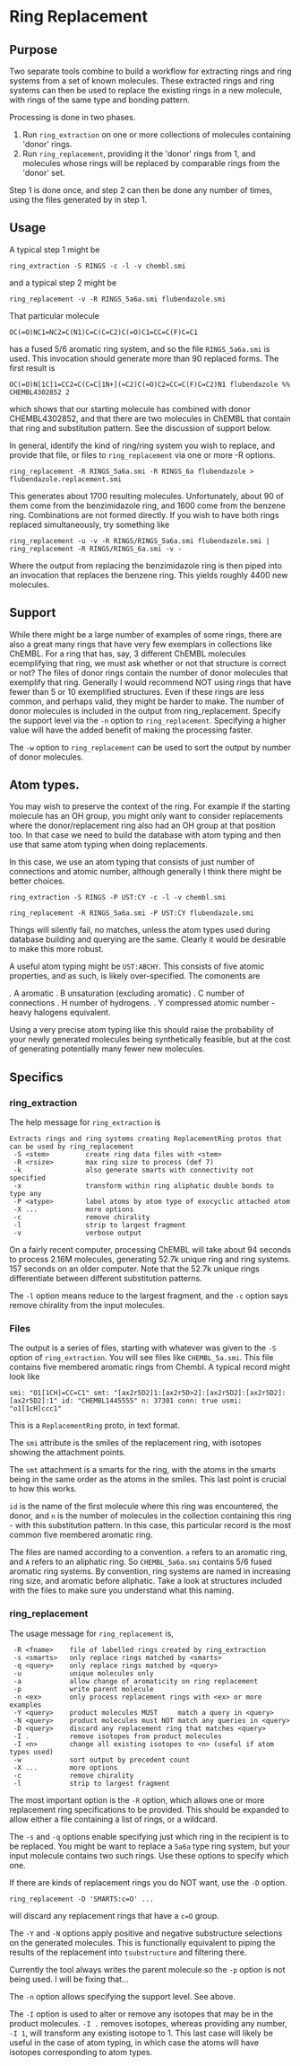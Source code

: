# Ring Replacement

## Purpose
Two separate tools combine to build a workflow for extracting rings and ring
systems from a set of known molecules. These extracted rings and ring systems
can then be used to replace the existing rings in a new molecule, with rings
of the same type and bonding pattern.

Processing is done in two phases.

1. Run `ring_extraction` on one or more collections of molecules containing
'donor' rings.
2. Run `ring_replacement`, providing it the 'donor' rings from 1, and molecules
whose rings will be replaced by comparable rings from the 'donor' set.

Step 1 is done once, and step 2 can then be done any number of times, using the
files generated by in step 1.

## Usage
A typical step 1 might be
```
ring_extraction -S RINGS -c -l -v chembl.smi
```
and a typical step 2 might be
```
ring_replacement -v -R RINGS_5a6a.smi flubendazole.smi
```
That particular molecule
```
OC(=O)NC1=NC2=C(N1)C=C(C=C2)C(=O)C1=CC=C(F)C=C1
```
has a fused 5/6 aromatic ring system, and so the file `RINGS_5a6a.smi` is used. This
invocation should generate more than 90 replaced forms. The first result is
```
OC(=O)N[1C]1=CC2=C(C=C[1N+](=C2)C(=O)C2=CC=C(F)C=C2)N1 flubendazole %% CHEMBL4302852 2
```
which shows that our starting molecule has combined with donor CHEMBL4302852, and that
there are two molecules in ChEMBL that contain that ring and substitution pattern. See
the discussion of support below.

In general, identify the kind
of ring/ring system you wish to replace, and provide that file, or files to `ring_replacement`
via one or more -R options.
```
ring_replacement -R RINGS_5a6a.smi -R RINGS_6a flubendazole > flubendazole.replacement.smi
```
This generates about 1700 resulting molecules. Unfortunately, about 90 of them come from
the benzimidazole ring, and 1600 come from the benzene ring. Combinations are not
formed directly. If you wish to have both rings replaced simultaneously, try something like
```
ring_replacement -u -v -R RINGS/RINGS_5a6a.smi flubendazole.smi | ring_replacement -R RINGS/RINGS_6a.smi -v -
```
Where the output from replacing the benzimidazole ring is then piped into an
invocation that replaces the benzene ring. This yields roughly 4400 new molecules.

## Support
While there might be a large number of examples of some rings, there are also a
great many rings that have very few exemplars in collections like ChEMBL.  For a
ring that has, say, 3 different ChEMBL molecules ecemplifying that ring, we must
ask whether or not that structure is correct or not?  The files of donor rings
contain the number of donor molecules that exemplify that ring.  Generally I
would recommend NOT using rings that have fewer than 5 or 10 exemplified
structures.  Even if these rings are less common, and perhaps valid, they might
be harder to make.  The number of donor molecules is included in the output from
ring_replacement.  Specify the support level via the `-n` option to
`ring_replacement`.  Specifying a higher value will have the added benefit of
making the processing faster.

The `-w` option to `ring_replacement` can be used to sort the output by number
of donor molecules.

## Atom types.
You may wish to preserve the context of the ring. For example if the starting
molecule has an OH group, you might only want to consider replacements where
the donor/replacement ring also had an OH group at that position too. In that
case we need to build the database with atom typing and then use that same
atom typing when doing replacements.

In this case, we use an atom typing that consists of just number of connections and
atomic number, although generally I think there might be better choices.

```
ring_extraction -S RINGS -P UST:CY -c -l -v chembl.smi
```
```
ring_replacement -R RINGS_5a6a.smi -P UST:CY flubendazole.smi
```
Things will silently fail, no matches, unless the atom types used during
database building and querying are the same. Clearly it would be desirable
to make this more robust.

A useful atom typing might be `UST:ABCHY`. This consists of five atomic properties,
and as such, is likely over-specified. The comonents are

. A aromatic
. B unsaturation (excluding aromatic)
. C number of connections
. H number of hydrogens.
. Y compressed atomic number - heavy halogens equivalent.

Using a very precise atom typing like this should raise the probability of your
newly generated molecules being synthetically feasible, but at the cost of generating
potentially many fewer new molecules.

## Specifics

### ring_extraction
The help message for `ring_extraction` is
```
Extracts rings and ring systems creating ReplacementRing protos that can be used by ring_replacement
 -S <stem>         create ring data files with <stem>
 -R <rsize>        max ring size to process (def 7)
 -k                also generate smarts with connectivity not specified
 -x                transform within ring aliphatic double bonds to type any
 -P <atype>        label atoms by atom type of exocyclic attached atom
 -X ...            more options
 -c                remove chirality
 -l                strip to largest fragment
 -v                verbose output

```

On a fairly recent computer, processing ChEMBL will take about 94 seconds to process 2.16M molecules,
generating 52.7k unique ring and ring systems. 157 seconds on an older computer. Note
that the 52.7k unique rings differentiate between different substitution patterns.

The `-l` option means reduce to the largest fragment, and the `-c`
option says remove chirality from the input molecules.

### Files
The output is a series of files, starting with whatever was given to the `-S` option of
`ring_extraction`. You will see files like `CHEMBL_5a.smi`. This file contains five membered
aromatic rings from Chembl. A typical record might look like
```
smi: "O1[1CH]=CC=C1" smt: "[ax2r5D2]1:[ax2r5D>2]:[ax2r5D2]:[ax2r5D2]:[ax2r5D2]:1" id: "CHEMBL1445555" n: 37301 conn: true usmi: "o1[1cH]ccc1" 
```

This is a `ReplacementRing` proto, in text format.

The `smi` attribute is the smiles of the replacement ring, with isotopes showing the
attachment points. 

The `smt` attachment is a smarts for the ring, with the atoms in the smarts
being in the same order as the atoms in the smiles. This last point is crucial
to how this works.

`id` is the name of the first molecule where this ring was encountered, the donor,
and `n` is the number of molecules in the collection containing this ring - with this
substitution pattern. In this case, this particular record is the most common
five membered aromatic ring.

The files are named according to a convention. `a` refers to an aromatic ring, and
`A` refers to an aliphatic ring. So `CHEMBL_5a6a.smi` contains 5/6 fused aromatic
ring systems. By convention, ring systems are named in increasing ring size, and
aromatic before aliphatic. Take a look at structures included with the files to
make sure you understand what this naming.

### ring_replacement
The usage message for `ring_replacement` is,
```
 -R <fname>    file of labelled rings created by ring_extraction
 -s <smarts>   only replace rings matched by <smarts>
 -q <query>    only replace rings matched by <query>
 -u            unique molecules only
 -a            allow change of aromaticity on ring replacement
 -p            write parent molecule
 -n <ex>       only process replacement rings with <ex> or more examples
 -Y <query>    product molecules MUST     match a query in <query>
 -N <query>    product molecules must NOT match any queries in <query>
 -D <query>    discard any replacement ring that matches <query>
 -I .          remove isotopes from product molecules
 -I <n>        change all existing isotopes to <n> (useful if atom types used)
 -w            sort output by precedent count
 -X ...        more options
 -c            remove chirality
 -l            strip to largest fragment
```
The most important option is the `-R` option, which allows one or more replacement
ring specifications to be provided. This should be expanded to allow either a
file containing a list of rings, or a wildcard.

The `-s` and `-q` options enable specifying just which ring in the recipient
is to be replaced. You might be want to replace a `5a6a` type ring system, but
your input molecule contains two such rings. Use these options to specify
which one.

If there are kinds of replacement rings you do NOT want, use the `-D` option.
```
ring_replacement -D 'SMARTS:c=O' ...
```
will discard any replacement rings that have a `c=O` group.

The `-Y` and `-N` options apply positive and negative substructure selections
on the generated molecules. This is functionally equivalent to piping the
results of the replacement into `tsubstructure` and filtering there.

Currently the tool always writes the parent molecule so the `-p` option
is not being used. I will be fixing that...

The `-n` option allows specifying the support level. See above.

The `-I` option is used to alter or remove any isotopes that may be in
the product molecules. `-I .` removes isotopes, whereas providing any
number, `-I 1`, will transform any existing isotope to 1. This last case
will likely be useful in the case of atom typing, in which case the
atoms will have isotopes corresponding to atom types.
